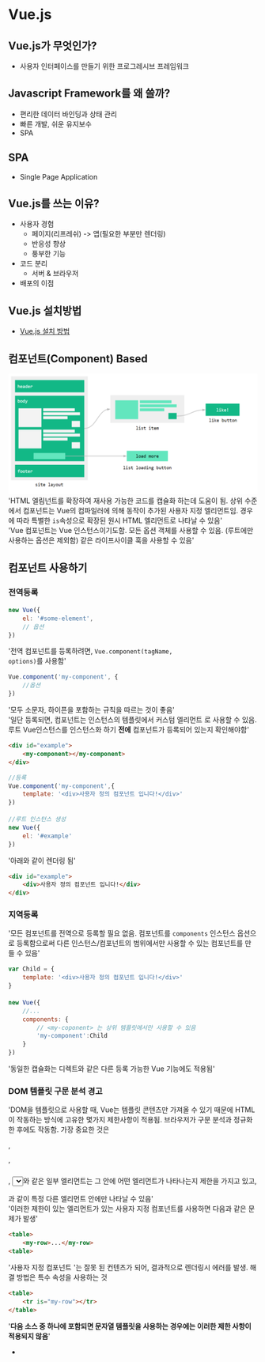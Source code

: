 # Vue.js

## Vue.js가 무엇인가?
- 사용자 인터페이스를 만들기 위한 프로그레시브 프레임워크

## Javascript Framework를 왜 쓸까?
- 편리한 데이터 바인딩과 상태 관리
- 빠른 개발, 쉬운 유지보수
- SPA

## SPA
- Single Page Application

## Vue.js를 쓰는 이유?
- 사용자 경험
    - 페이지(리프레쉬) -> 앱(필요한 부분만 렌더링)
    - 반응성 향상
    - 풍부한 기능
- 코드 분리
    - 서버 & 브라우저
- 배포의 이점

## Vue.js 설치방법
- [Vue.js 설치 방법](https://kr.vuejs.org/v2/guide/installation.html)

## 컴포넌트(Component) Based
![component](./images/component.png)
<br/>
'HTML 엘림넌트를 확장하여 재사용 가능한 코드를 캡슐화 하는데 도움이 됨. 상위 수준에서 컴포넌트는 Vue의 컴파일러에 의해 동작이 추가된 사용자 지정 엘리먼트임. 경우에 따라 특별한 <code>is</code>속성으로 확장된 원시 HTML 엘리먼트로 나타날 수 있음'
<br/>
'Vue 컴포넌트는 Vue 인스턴스이기도함. 모든 옵션 객체를 사용할 수 있음. (루트에만 사용하는 옵션은 제외함) 같은 라이프사이클 훅을 사용할 수 있음'
  
## 컴포넌트 사용하기

### 전역등록
```javascript
new Vue({
    el: '#some-element',
    // 옵션
})
```
'전역 컴포넌트를 등록하려면, <code>Vue.component(tagName, options)</code>를 사용함'
```javascript
Vue.component('my-component', {
    //옵션
})
```
'모두 소문자, 하이픈을 포함하는 규칙을 따르는 것이 좋음'<br/>
'일단 등록되면, 컴포넌트는 인스턴스의 템플릿에서 커스텀 엘리먼트 <code><my-component></my-component></code>로 사용할 수 있음. 루트 Vue인스턴스를 인스턴스화 하기 **전에** 컴포넌트가 등록되어 있는지 확인해야함'
```html
<div id="example">
    <my-component></my-component>
</div>
```
```javascript
//등록
Vue.component('my-component',{
    template: '<div>사용자 정의 컴포넌트 입니다!</div>'
})

//루트 인스턴스 생성
new Vue({
    el: '#example'
})
```
'아래와 같이 렌더링 됨'
```html
<div id="example">
    <div>사용자 정의 컴포넌트 입니다!</div>
</div>
```

### 지역등록
'모든 컴포넌트를 전역으로 등록할 필요 없음. 컴포넌트를 <code>components</code> 인스턴스 옵션으로 등록함으로써 다른 인스턴스/컴포넌트의 범위에서만 사용할 수 있는 컴포넌트를 만들 수 있음'
```javascript
var Child = {
    template: '<div>사용자 정의 컴포넌트 입니다!</div>'
}

new Vue({
    //...
    components: {
        // <my-coponent> 는 상위 템플릿에서만 사용할 수 있음
        'my-component':Child
    }
})
```
'동일한 캡슐화는 디렉트와 같은 다른 등록 가능한 Vue 기능에도 적용됨'

### DOM 템플릿 구문 분석 경고
'DOM을 템플릿으로 사용할 때, Vue는 템플릿 콘텐츠만 가져올 수 있기 때문에 HTML이 작동하는 방식에 고유한 몇가지 제한사항이 적용됨. 브라우저가 구문 분석과 정규화 한 후에도 작동함. 가장 중요한 것은 <code><ul></ul></code>, <code><ol></ol></code>, <code><table></table></code>, <code><select></select></code>와 같은 일부 엘리먼트는 그 안에 어떤 엘리먼트가 나타나는지 제한을 가지고 있고, <code><option></option></code>과 같이 특정 다른 엘리먼트 안에만 나타날 수 있음'
<br/>
'이러한 제한이 있는 엘리먼트가 있는 사용자 지정 컴포넌트를 사용하면 다음과 같은 문제가 발생'

```html
<table>
    <my-row>...</my-row>
<table>
```
'사용자 지정 컴포넌트 <code><my-row></code>'는 잘못 된 컨텐츠가 되어, 결과적으로 렌더링시 에러를 발생. 해결 방법은 <code><is></code> 특수 속성을 사용하는 것
```html
<table>
    <tr is="my-row"></tr>
</table>
```
'**다음 소스 중 하나에 포함되면 문자열 템플릿을 사용하는 경우에는 이러한 제한 사항이 적용되지 않음**'
- <code><script type="text/x-template"></code>
- JavaScript 인라인 템플릿 문자열
- .vue 컴포넌트
'따라서 가능한 경우 항상 문자열 템플릿을 사용하는 것이 좋음'

### <code>data</code>는 반드시 함수여야 한다
'vue생성자에 사용할 수 있는 대부분의 옵션은 컴포넌트에서 사용할 수 있음. 한가지 특별한 경우가 있는데 <code>data</code>는 함수여야 함. 실제로 이를 사용하는 경우의 예는'
```javascript
Vue.component('my-component',{
    template:'<span>{{ message }}</span>',
    data:{
        message:'hello'
    }
})
```
'그런 다음 Vue는 중단하고 콘솔에서 경고를 함. <code>data</code>는 컴포넌트 인스턴스의 함수여야함. 규칙이 존재하는 이유를 이해하는 것이 좋음. 따라서 다음과 같이 사용해야함'
```html
<div id="example-2">
    <simple-counter></simple-counter>
    <simple-counter></simple-counter>
    <simple-counter></simple-counter>
</div>
```
```javascript
var data = { counter: 0 }

Vue.component('simple-counter', {
    template:'<button v-on:click="counter +=1">{{ counter }}</button>',
    //데이터는 기술적으로 함수이므로 Vue는 따지지 않지만
    //각 컴포넌트 인스턴스에 대해 같은 객체 참조를 반환
    data: function() {
        return data
    }
})

new Vue({
    el:'#example-2'
})
```
'이렇게 작성하게 되면 세개의 컴포넌트 인스턴스가 모두 같은 <code>data</code> 객체를 공유하므로 하나의 카운터를 증가시키면 세개가 모두 증가함. 대신 새로운 데이터 객체를 반환하면 이 문제를 해결가능'
```javascript
data : function(){
    reutrn{
        counter: 0
    }
}
```
'이제 모든 카운터에는 각각 고유한 내부 상태가 있음'

### 컴포넌트 작성
'컴포넌트는 부모-자식 관계에서 가장 일반적으로 함께 사용하기 위한 것'<br/>
'컴포넌트 A는 자체 템플릿에서 컴포넌트 B를 사용할 수 있음. 그들은 필연적으로 서로 의사소통을함.'<br/>
'부모는 자식에게 데이터를 전달해야 할 수 있으며, 자식은 자신에게 일어난 일을 부모에게 알릴 필요가 있음. 그러나 부모와 자식이 명확하게 정의된 인터페이스를 통해 가능한한 분리된 상태로 유지하는 것도 매우 중요함'<br/>
'이처럼 각 컴포넌트의 코드를 상대적으로 격리할 수 있도록 작성하고 추론할 수 있으므로 유지 관리가 쉽고 잠재적으로 쉽게 재사용 가능함'<br/>
'Vue.js에서 부모-자식 컴포넌트 관계는 **props는 아래**로, **events 위로** 라고 요약 할 수 있음. 부모는 **props**를 통해 자식에게 데이터를 전달하고 자식은 **events**를 통해 부모에게 메시지를 보냄.'
![props-events](./images/props-events.png)